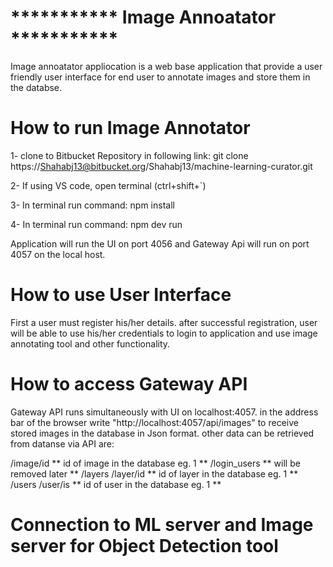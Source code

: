 # ***********  Image Annoatator  *********** #

Image annoatator appliocation is a web base application that provide a user friendly user interface for end user to annotate images and store them in the databse.
# How to run Image Annotator

1- clone to Bitbucket Repository in following link: git clone https://Shahabj13@bitbucket.org/Shahabj13/machine-learning-curator.git

2- If using VS code, open terminal (ctrl+shift+`)

3- In terminal run command: npm install

4- In terminal run command: npm dev run

Application will run the UI on port 4056 and Gateway Api will run on port 4057 on the local host.

# How to use User Interface

First a user must register his/her details. after successful registration, user will be able to use his/her credentials to login to application and use image annotating tool and other functionality.

# How to access Gateway API

Gateway API runs simultaneously with UI on localhost:4057. in the address bar of the browser write "http://localhost:4057/api/images" to receive stored images in the database in Json format. other data can be retrieved from datanse via API are:

/image/id ** id of image in the database eg. 1 **
/login_users ** will be removed later **
/layers
/layer/id ** id of layer in the database eg. 1 **
/users
/user/is ** id of user in the database eg. 1 **


# Connection to ML server and Image server for Object Detection tool